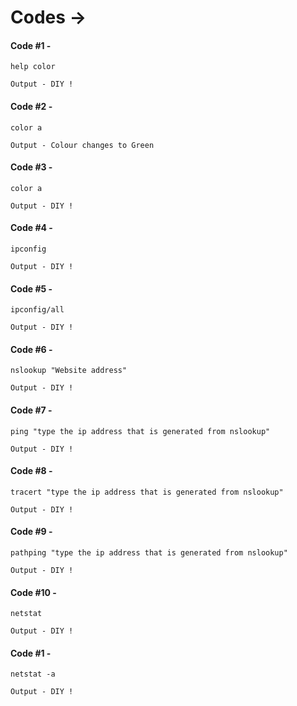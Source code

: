 # Codes ->

#### Code #1 -

```
help color
```

```
Output - DIY !
```

#### Code #2 -

```
color a
```

```
Output - Colour changes to Green
```

#### Code #3 -

```
color a
```

```
Output - DIY !
```

#### Code #4 -

```
ipconfig
```

```
Output - DIY !
```

#### Code #5 -

```
ipconfig/all
```

```
Output - DIY !
```

#### Code #6 -

```
nslookup "Website address"
```

```
Output - DIY !
```

#### Code #7 -

```
ping "type the ip address that is generated from nslookup"
```

```
Output - DIY !
```

#### Code #8 -

```
tracert "type the ip address that is generated from nslookup"
```

```
Output - DIY !
```
#### Code #9 -

```
pathping "type the ip address that is generated from nslookup"
```

```
Output - DIY !
```

#### Code #10 -

```
netstat
```

```
Output - DIY !
```

#### Code #1 -

```
netstat -a
```

```
Output - DIY !
```
